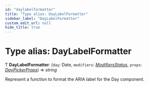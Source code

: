 ```yaml
---
id: "daylabelformatter"
title: "Type alias: DayLabelFormatter"
sidebar_label: "DayLabelFormatter"
custom_edit_url: null
hide_title: true
---
```


# Type alias: DayLabelFormatter

Ƭ **DayLabelFormatter**: (`day`: Date, `modifiers`: [*ModifiersStatus*](modifiersstatus.md), `props`: [*DayPickerProps*](../interfaces/daypickerprops.md)) => *string*

Represent a function to format the ARIA label for the Day component.
